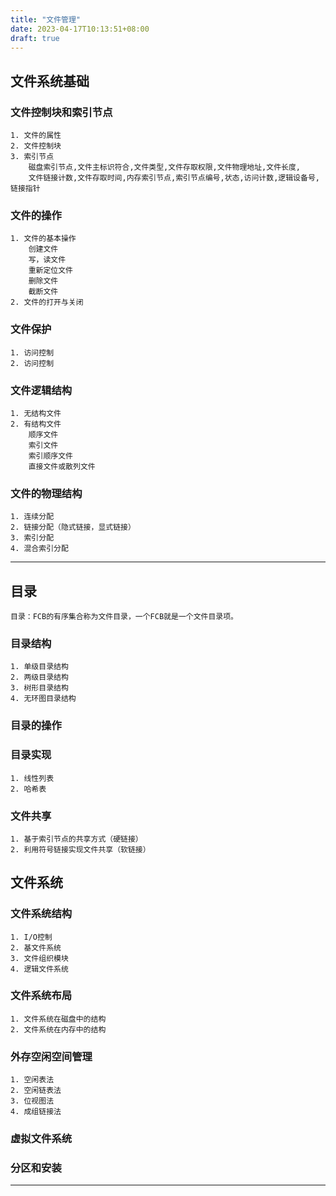 ```yaml
---
title: "文件管理"
date: 2023-04-17T10:13:51+08:00
draft: true
---
```

##  文件系统基础



### 文件控制块和索引节点
	1. 文件的属性
	2. 文件控制块
	3. 索引节点
		磁盘索引节点,文件主标识符合,文件类型,文件存取权限,文件物理地址,文件长度,
		文件链接计数,文件存取时间,内存索引节点,索引节点编号,状态,访问计数,逻辑设备号,链接指针

### 文件的操作

	1. 文件的基本操作 
		创建文件
		写，读文件
		重新定位文件
		删除文件
		截断文件
	2. 文件的打开与关闭

### 文件保护
	1. 访问控制
	2. 访问控制	


### 文件逻辑结构 
	1. 无结构文件
	2. 有结构文件
		顺序文件
		索引文件
		索引顺序文件
		直接文件或散列文件

### 文件的物理结构
	1. 连续分配
	2. 链接分配（隐式链接，显式链接）
	3. 索引分配
	4. 混合索引分配

***

## 目录
	目录：FCB的有序集合称为文件目录，一个FCB就是一个文件目录项。


### 目录结构
	1. 单级目录结构
	2. 两级目录结构
	3. 树形目录结构
	4. 无环图目录结构


### 目录的操作

### 目录实现
	1. 线性列表
	2. 哈希表

### 文件共享
	1. 基于索引节点的共享方式（硬链接）
	2. 利用符号链接实现文件共享（软链接）


## 文件系统


### 文件系统结构
	1. I/O控制
	2. 基文件系统
	3. 文件组织模块
	4. 逻辑文件系统

### 文件系统布局
	1. 文件系统在磁盘中的结构
	2. 文件系统在内存中的结构

### 外存空闲空间管理									
	1. 空闲表法
	2. 空闲链表法
	3. 位视图法
	4. 成组链接法

### 虚拟文件系统


### 分区和安装

***